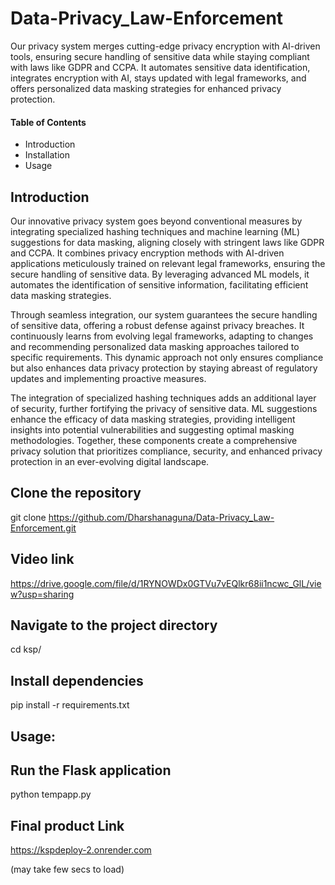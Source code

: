 # Data-Privacy_Law-Enforcement
Our privacy system merges cutting-edge privacy encryption with AI-driven tools, ensuring secure handling of sensitive data while staying compliant with laws like GDPR and CCPA. It automates sensitive data identification, integrates encryption with AI, stays updated with legal frameworks, and offers personalized data masking strategies for enhanced privacy protection.
#### Table of Contents
+ Introduction
+ Installation
+ Usage
## Introduction
Our innovative privacy system goes beyond conventional measures by integrating specialized hashing techniques and machine learning (ML) suggestions for data masking, aligning closely with stringent laws like GDPR and CCPA. It combines privacy encryption methods with AI-driven applications meticulously trained on relevant legal frameworks, ensuring the secure handling of sensitive data. By leveraging advanced ML models, it automates the identification of sensitive information, facilitating efficient data masking strategies.

Through seamless integration, our system guarantees the secure handling of sensitive data, offering a robust defense against privacy breaches. It continuously learns from evolving legal frameworks, adapting to changes and recommending personalized data masking approaches tailored to specific requirements. This dynamic approach not only ensures compliance but also enhances data privacy protection by staying abreast of regulatory updates and implementing proactive measures.

The integration of specialized hashing techniques adds an additional layer of security, further fortifying the privacy of sensitive data. ML suggestions enhance the efficacy of data masking strategies, providing intelligent insights into potential vulnerabilities and suggesting optimal masking methodologies. Together, these components create a comprehensive privacy solution that prioritizes compliance, security, and enhanced privacy protection in an ever-evolving digital landscape.

## Clone the repository
git clone https://github.com/Dharshanaguna/Data-Privacy_Law-Enforcement.git

## Video link
https://drive.google.com/file/d/1RYNOWDx0GTVu7vEQlkr68ii1ncwc_GlL/view?usp=sharing

## Navigate to the project directory
cd ksp/

## Install dependencies
pip install -r requirements.txt

## Usage:

## Run the Flask application
python tempapp.py

## Final product Link
https://kspdeploy-2.onrender.com

(may take few secs to load)








